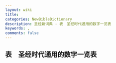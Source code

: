 ```yaml
---
layout: wiki
title: 
categories: NewBibleDictionary
description: 圣经新词典 - 表　圣经时代通用的数字一览表
keywords: , 
comments: false
---
```


## 表　圣经时代通用的数字一览表












